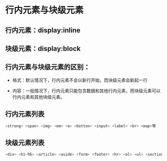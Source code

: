 # 行内元素与块级元素

## 行内元素：display:inline

## 块级元素：display:block

## 行内元素与块级元素的区别：

- 格式：默认情况下，行内元素不会以新行开始，而块级元素会新起一行

- 内容：一般情况下，行内元素只能包含数据和其他行内元素，而块级元素可以行内元素和其他块级元素。

## 行内元素列表

```javascript
<strong> <span> <img> <em> <a> <botton> <input> <label> <br> <map>等
```

## 块级元素列表

```javascript
<div> <h1~h6> <article> <aside> <form> <footer> <hr> <ol> <ul> <section>等
```
